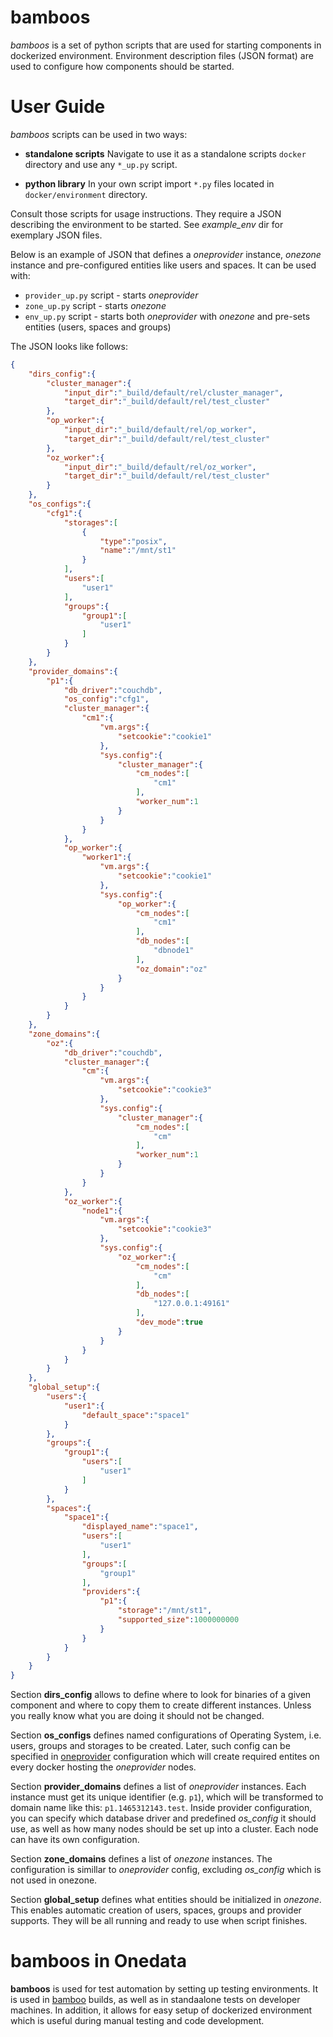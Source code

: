 # bamboos
*bamboos* is a set of python scripts that are used for starting components in dockerized environment. Environment description files (JSON format) are used to configure how components should be started.

# User Guide
*bamboos* scripts can be used in two ways:

- **standalone scripts**
Navigate to use it as a standalone scripts `docker` directory and use any `*_up.py` script.

- **python library**
In your own script import `*.py` files located in `docker/environment` directory.

Consult those scripts for usage instructions. They require a JSON describing the environment to be started. See *example_env* dir for exemplary JSON files.  

Below is an example of JSON that defines a *oneprovider* instance, *onezone* instance and pre-configured entities like users and spaces. It can be used with:

 * `provider_up.py` script - starts *oneprovider*
 * `zone_up.py` script - starts *onezone*
 * `env_up.py` script - starts both *oneprovider* with *onezone* and pre-sets entities (users, spaces and groups)

The JSON looks like follows:
```json
{
    "dirs_config":{
        "cluster_manager":{
            "input_dir":"_build/default/rel/cluster_manager",
            "target_dir":"_build/default/rel/test_cluster"
        },
        "op_worker":{
            "input_dir":"_build/default/rel/op_worker",
            "target_dir":"_build/default/rel/test_cluster"
        },
        "oz_worker":{
            "input_dir":"_build/default/rel/oz_worker",
            "target_dir":"_build/default/rel/test_cluster"
        }
    },
    "os_configs":{
        "cfg1":{
            "storages":[
                {
                    "type":"posix",
                    "name":"/mnt/st1"
                }
            ],
            "users":[
                "user1"
            ],
            "groups":{
                "group1":[
                    "user1"
                ]
            }
        }
    },
    "provider_domains":{
        "p1":{
            "db_driver":"couchdb",
            "os_config":"cfg1",
            "cluster_manager":{
                "cm1":{
                    "vm.args":{
                        "setcookie":"cookie1"
                    },
                    "sys.config":{
                        "cluster_manager":{
                            "cm_nodes":[
                                "cm1"
                            ],
                            "worker_num":1
                        }
                    }
                }
            },
            "op_worker":{
                "worker1":{
                    "vm.args":{
                        "setcookie":"cookie1"
                    },
                    "sys.config":{
                        "op_worker":{
                            "cm_nodes":[
                                "cm1"
                            ],
                            "db_nodes":[
                                "dbnode1"
                            ],
                            "oz_domain":"oz"
                        }
                    }
                }
            }
        }
    },
    "zone_domains":{
        "oz":{
            "db_driver":"couchdb",
            "cluster_manager":{
                "cm":{
                    "vm.args":{
                        "setcookie":"cookie3"
                    },
                    "sys.config":{
                        "cluster_manager":{
                            "cm_nodes":[
                                "cm"
                            ],
                            "worker_num":1
                        }
                    }
                }
            },
            "oz_worker":{
                "node1":{
                    "vm.args":{
                        "setcookie":"cookie3"
                    },
                    "sys.config":{
                        "oz_worker":{
                            "cm_nodes":[
                                "cm"
                            ],
                            "db_nodes":[
                                "127.0.0.1:49161"
                            ],
                            "dev_mode":true
                        }
                    }
                }
            }
        }
    },
    "global_setup":{
        "users":{
            "user1":{
                "default_space":"space1"
            }
        },
        "groups":{
            "group1":{
                "users":[
                    "user1"
                ]
            }
        },
        "spaces":{
            "space1":{
                "displayed_name":"space1",
                "users":[
                    "user1"
                ],
                "groups":[
                    "group1"
                ],
                "providers":{
                    "p1":{
                        "storage":"/mnt/st1",
                        "supported_size":1000000000
                    }
                }
            }
        }
    }
}
```

Section **dirs_config** allows to define where to look for binaries of a given component and where to copy them to create different instances. Unless you really know what you are doing it should not be changed.

Section **os_configs** defines named configurations of Operating System, i.e. users, groups and storages to be created. Later, such config can be specified in [oneprovider](https://github.com/onedata/op-worker) configuration which will create required entites on every docker hosting the *oneprovider* nodes.

Section **provider_domains** defines a list of *oneprovider* instances. Each instance must get its unique identifier (e.g. `p1`), which will be transformed to domain name like this: `p1.1465312143.test`. Inside provider configuration, you can specify which database driver and predefined *os_config* it should use, as well as how many nodes should be set up into a cluster. Each node can have its own configuration.

Section **zone_domains** defines a list of *onezone* instances. The configuration is simillar to *oneprovider* config, excluding *os_config* which is not used in onezone.

Section **global_setup** defines what entities should be initialized in *onezone*. This enables automatic creation of users, spaces, groups and provider supports. They will be all running and ready to use when script finishes.

# bamboos in Onedata
**bamboos** is used for test automation by setting up testing environments. It is used in [bamboo](https://www.atlassian.com/software/bamboo) builds, as well as in standaalone tests on developer machines. In addition, it allows for easy setup of dockerized environment which is useful during manual testing and code development.

